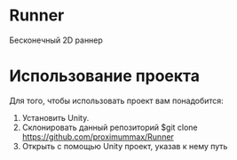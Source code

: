 # Runner
Бесконечный 2D раннер

# Использование проекта
Для того, чтобы использовать проект вам понадобится:

  1. Установить Unity.
  2. Склонировать данный репозиторий $git clone https://github.com/proximummax/Runner
  3. Открыть с помощью Unity проект, указав к нему путь
